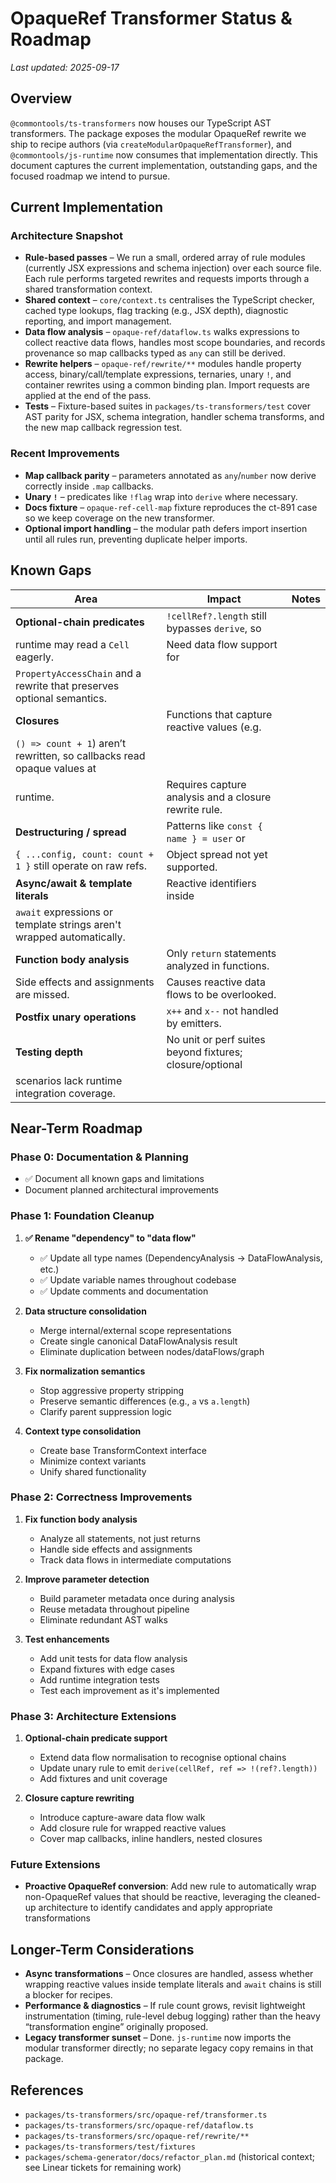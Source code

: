 # OpaqueRef Transformer Status & Roadmap

_Last updated: 2025-09-17_

## Overview

`@commontools/ts-transformers` now houses our TypeScript AST transformers. The
package exposes the modular OpaqueRef rewrite we ship to recipe authors (via
`createModularOpaqueRefTransformer`), and `@commontools/js-runtime` now consumes
that implementation directly. This document captures the current implementation,
outstanding gaps, and the focused roadmap we intend to pursue.

## Current Implementation

### Architecture Snapshot

- **Rule-based passes** – We run a small, ordered array of rule modules
  (currently JSX expressions and schema injection) over each source file. Each
  rule performs targeted rewrites and requests imports through a shared
  transformation context.
- **Shared context** – `core/context.ts` centralises the TypeScript checker,
  cached type lookups, flag tracking (e.g., JSX depth), diagnostic reporting,
  and import management.
- **Data flow analysis** – `opaque-ref/dataflow.ts` walks expressions to collect
  reactive data flows, handles most scope boundaries, and records provenance so
  map callbacks typed as `any` can still be derived.
- **Rewrite helpers** – `opaque-ref/rewrite/**` modules handle property access,
  binary/call/template expressions, ternaries, unary `!`, and container rewrites
  using a common binding plan. Import requests are applied at the end of the
  pass.
- **Tests** – Fixture-based suites in `packages/ts-transformers/test` cover AST
  parity for JSX, schema integration, handler schema transforms, and the new map
  callback regression test.

### Recent Improvements

- **Map callback parity** – parameters annotated as `any`/`number` now derive
  correctly inside `.map` callbacks.
- **Unary `!`** – predicates like `!flag` wrap into `derive` where necessary.
- **Docs fixture** – `opaque-ref-cell-map` fixture reproduces the ct-891 case so
  we keep coverage on the new transformer.
- **Optional import handling** – the modular path defers import insertion until
  all rules run, preventing duplicate helper imports.

## Known Gaps

| Area                                                                    | Impact                                                   | Notes |
| ----------------------------------------------------------------------- | -------------------------------------------------------- | ----- |
| **Optional-chain predicates**                                           | `!cellRef?.length` still bypasses `derive`, so           |       |
| runtime may read a `Cell` eagerly.                                      | Need data flow support for                               |       |
| `PropertyAccessChain` and a rewrite that preserves optional semantics.  |                                                          |       |
| **Closures**                                                            | Functions that capture reactive values (e.g.             |       |
| `() => count + 1`) aren’t rewritten, so callbacks read opaque values at |                                                          |       |
| runtime.                                                                | Requires capture analysis and a closure rewrite rule.    |       |
| **Destructuring / spread**                                              | Patterns like `const { name } = user` or                 |       |
| `{ ...config, count: count + 1 }` still operate on raw refs.            | Object spread not yet supported.                         |       |
| **Async/await & template literals**                                     | Reactive identifiers inside                              |       |
| `await` expressions or template strings aren't wrapped automatically.   |                                                          |       |
| **Function body analysis**                                              | Only `return` statements analyzed in functions.          |       |
| Side effects and assignments are missed.                                | Causes reactive data flows to be overlooked.             |       |
| **Postfix unary operations**                                            | `x++` and `x--` not handled by emitters.                 |       |
| **Testing depth**                                                       | No unit or perf suites beyond fixtures; closure/optional |       |
| scenarios lack runtime integration coverage.                            |                                                          |       |

## Near-Term Roadmap

### Phase 0: Documentation & Planning

- ✅ Document all known gaps and limitations
- Document planned architectural improvements

### Phase 1: Foundation Cleanup

1. **✅ Rename "dependency" to "data flow"**
   - ✅ Update all type names (DependencyAnalysis → DataFlowAnalysis, etc.)
   - ✅ Update variable names throughout codebase
   - ✅ Update comments and documentation

2. **Data structure consolidation**
   - Merge internal/external scope representations
   - Create single canonical DataFlowAnalysis result
   - Eliminate duplication between nodes/dataFlows/graph

3. **Fix normalization semantics**
   - Stop aggressive property stripping
   - Preserve semantic differences (e.g., `a` vs `a.length`)
   - Clarify parent suppression logic

4. **Context type consolidation**
   - Create base TransformContext interface
   - Minimize context variants
   - Unify shared functionality

### Phase 2: Correctness Improvements

1. **Fix function body analysis**
   - Analyze all statements, not just returns
   - Handle side effects and assignments
   - Track data flows in intermediate computations

2. **Improve parameter detection**
   - Build parameter metadata once during analysis
   - Reuse metadata throughout pipeline
   - Eliminate redundant AST walks

3. **Test enhancements**
   - Add unit tests for data flow analysis
   - Expand fixtures with edge cases
   - Add runtime integration tests
   - Test each improvement as it's implemented

### Phase 3: Architecture Extensions

1. **Optional-chain predicate support**
   - Extend data flow normalisation to recognise optional chains
   - Update unary rule to emit `derive(cellRef, ref => !(ref?.length))`
   - Add fixtures and unit coverage

2. **Closure capture rewriting**
   - Introduce capture-aware data flow walk
   - Add closure rule for wrapped reactive values
   - Cover map callbacks, inline handlers, nested closures

### Future Extensions

- **Proactive OpaqueRef conversion**: Add new rule to automatically wrap
  non-OpaqueRef values that should be reactive, leveraging the cleaned-up
  architecture to identify candidates and apply appropriate transformations

## Longer-Term Considerations

- **Async transformations** – Once closures are handled, assess whether wrapping
  reactive values inside template literals and `await` chains is still a blocker
  for recipes.
- **Performance & diagnostics** – If rule count grows, revisit lightweight
  instrumentation (timing, rule-level debug logging) rather than the heavy
  “transformation engine” originally proposed.
- **Legacy transformer sunset** – Done. `js-runtime` now imports the modular
  transformer directly; no separate legacy copy remains in that package.

## References

- `packages/ts-transformers/src/opaque-ref/transformer.ts`
- `packages/ts-transformers/src/opaque-ref/dataflow.ts`
- `packages/ts-transformers/src/opaque-ref/rewrite/**`
- `packages/ts-transformers/test/fixtures`
- `packages/schema-generator/docs/refactor_plan.md` (historical context; see
  Linear tickets for remaining work)
